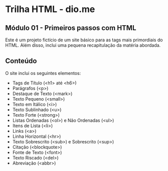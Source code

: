 # Trilha HTML - dio.me

## Módulo 01 - Primeiros passos com HTML

Este é um projeto fictício de um site básico para as tags mais primordiais do HTML. Além disso, inclui uma pequena recapitulação da matéria abordada.

## Conteúdo

O site inclui os seguintes elementos:

- Tags de Título (&lt;h1&gt; até &lt;h6&gt;)
- Parágrafos (&lt;p&gt;)
- Destaque de Texto (&lt;mark&gt;)
- Texto Pequeno (&lt;small&gt;)
- Texto em Itálico (&lt;i&gt;)
- Texto Sublinhado (&lt;u&gt;)
- Texto Forte (&lt;strong&gt;)
- Listas Ordenadas (&lt;ol&gt;) e Não Ordenadas (&lt;ul&gt;)
- Itens de Lista (&lt;li&gt;)
- Links (&lt;a&gt;)
- Linha Horizontal (&lt;hr&gt;)
- Texto Sobrescrito (&lt;sub&gt;) e Sobrescrito (&lt;sup&gt;)
- Citação (&lt;blockquote&gt;)
- Fonte de Texto (&lt;font&gt;)
- Texto Riscado (&lt;del&gt;)
- Abreviação (&lt;abbr&gt;)
